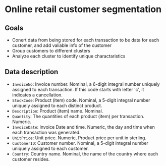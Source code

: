 # Online retail customer segmentation

## Goals
- Conert data from being stored for each transaction to be data for each customer, and add valiable info of the customer
- Group customers to different clusters
- Analyze each cluster to identify unique charactaristics

## Data description
- `InvoiceNo`: Invoice number. Nominal, a 6-digit integral number uniquely assigned to each transaction. If this code starts with letter 'c', it indicates a cancellation. 
- `StockCode`: Product (item) code. Nominal, a 5-digit integral number uniquely assigned to each distinct product.
- `Description`: Product (item) name. Nominal.
- `Quantity`: The quantities of each product (item) per transaction. Numeric.	
- `InvoiceDate`: Invoice Date and time. Numeric, the day and time when each transaction was generated.
- `UnitPrice`: Unit price. Numeric, Product price per unit in sterling.
- `CustomerID`: Customer number. Nominal, a 5-digit integral number uniquely assigned to each customer.
- `Country`: Country name. Nominal, the name of the country where each customer resides. 